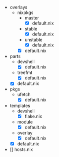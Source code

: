 - overlays
    - nixpkgs
        - master
            - [x] default.nix
        - stable
            - [x] default.nix
        - unstable
            - [x] default.nix
        - [x] default.nix
- parts
    - devshell
        - [x] default.nix
    - treefmt
        - [x] default.nix
    - [x] default.nix
- pkgs
    - ufetch
        - [x] default.nix
- templates
    - devshell
        - [x] flake.nix
    - module
        - [x] default.nix
    - overlay
        - [x] default.nix
    - [x] default.nix
- [] hosts.nix
